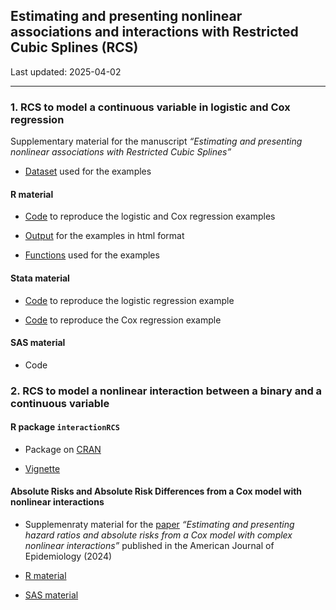 
## Estimating and presenting nonlinear associations and interactions with Restricted Cubic Splines (RCS)

Last updated: 2025-04-02

------------------------------------------------------------------------

### 1. RCS to model a continuous variable in logistic and Cox regression

Supplementary material for the manuscript *“Estimating and presenting
nonlinear associations with Restricted Cubic Splines”*

- [Dataset](https://github.com/andreabellavia/RCSplines/blob/main/continuous/data_example.xlsx)
  used for the examples

#### R material

- [Code](https://github.com/andreabellavia/RCSplines/blob/main/continuous/R/rcs_logistic_cox.qmd)
  to reproduce the logistic and Cox regression examples

- [Output](https://andreabellavia.github.io/RCSplines/continuous/R/rcs_logistic_cox.html)
  for the examples in html format

- [Functions](https://github.com/andreabellavia/RCSplines/blob/main/continuous/R/R_functions.R)
  used for the examples

#### Stata material

- [Code](https://github.com/andreabellavia/RCSplines/blob/main/continuous/Stata/rcs_logistic.do)
  to reproduce the logistic regression example

- [Code](https://github.com/andreabellavia/RCSplines/blob/main/continuous/Stata/rcs_cox.do)
  to reproduce the Cox regression example

#### SAS material

- Code

### 2. RCS to model a nonlinear interaction between a binary and a continuous variable

#### R package `interactionRCS`

- Package on [CRAN](https://cran.r-project.org/package=interactionRCS)

- [Vignette](https://cran.r-project.org/web/packages/interactionRCS/vignettes/vignette.html)

#### Absolute Risks and Absolute Risk Differences from a Cox model with nonlinear interactions

- Supplemenraty material for the
  [paper](https://academic.oup.com/aje/article/193/8/1155/7678921)
  *“Estimating and presenting hazard ratios and absolute risks from a
  Cox model with complex nonlinear interactions”* published in the
  American Journal of Epidemiology (2024)

- [R
  material](https://timi.org/wp-content/uploads/2023/11/R-material.zip)

- [SAS
  material](https://timi.org/wp-content/uploads/2023/09/SAS-macros_rev.txt)
